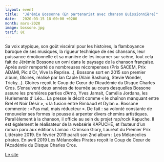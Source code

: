 ```yaml
---
layout: event
title:  "Jérémie Bossonne (En partenariat avec chanson Buissionnière)"
date:   2020-03-15 18:00:00 +0200
month: mars-2020
image: bossone.jpg
tarif: 8€
---
```


Sa voix atypique, son goût viscéral pour les histoires, la flamboyance baroque de ses musiques, la rigueur technique de ses chansons, leur puissance émotionnelle et sa manière de les incarner sur scène, tout cela fait de Jérémie Bossone un ovni dans le paysage de la chanson française. Après avoir remporté de nombreuses récompenses (Prix SACEM, Prix ADAMI, Pic d’Or, Vive la Reprise…), Bossone sort en 2015 son premier album, Gloires, réalisé par Ian Caple (Alain Bashung, Stevie Wonder, Tricky…). Gloires reçoit le Coup de Cœur de l’Académie du Disque Charles Cros. S’ensuivent deux années de tournée au cours desquelles Bossone assure les premières parties d’Arno, Yves Jamait, Camélia Jordana, les Hurlements d’ Léo… La presse le décrit comme « le chaînon manquant entre Brel et Noir Désir », « la fusion entre Rimbaud et Dylan ». Bossone commente : «Pas mal, mais réducteur ». De fait : sa volonté constante de renouveler ses formes le pousse à arpenter divers chemins artistiques. Parallèlement à la chanson, il officie au sein du projet rap/rock Kapuche. Il est également le réalisateur de la websérie KAPUCHE, et l’auteur d’un roman paru aux éditions Lamao : Crimson Glory, Lauréat du Premier Prix Littéraire 2019. En février 2019 paraît son 2nd album : Les Mélancolies pirates. En avril 2019 Les Mélancolies Pirates reçoit le Coup de Cœur de l’Académie du Disque Charles Cros.

[Le site](http://jeremiebossone.com/)
